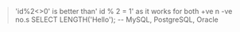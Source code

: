 
> 'id%2<>0' is better than' id % 2 = 1' as it works for both +ve n -ve no.s
> SELECT LENGTH('Hello');   -- MySQL, PostgreSQL, Oracle